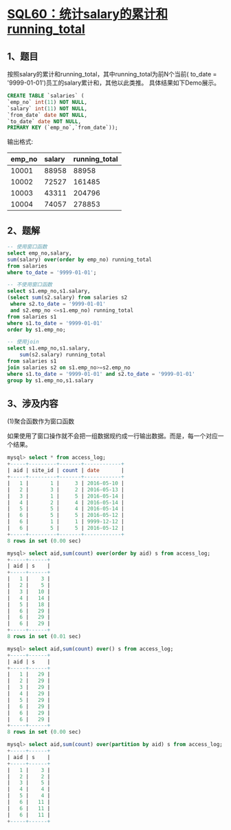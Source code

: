# [SQL60：统计salary的累计和running_total](https://www.nowcoder.com/practice/58824cd644ea47d7b2b670c506a159a6?tpId=82&&tqId=29828&rp=1&ru=/ta/sql&qru=/ta/sql/question-ranking)

## 1、题目

按照salary的累计和running_total，其中running_total为前N个当前( to_date = '9999-01-01')员工的salary累计和，其他以此类推。 具体结果如下Demo展示。

```sql
CREATE TABLE `salaries` ( 
`emp_no` int(11) NOT NULL,
`salary` int(11) NOT NULL,
`from_date` date NOT NULL,
`to_date` date NOT NULL,
PRIMARY KEY (`emp_no`,`from_date`));
```

输出格式:

emp_no | salary | running_total
---|:---|:---
10001  | 88958	| 88958
10002  | 72527	| 161485
10003  | 43311	| 204796
10004  | 74057	| 278853

## 2、题解


```sql
-- 使用窗口函数
select emp_no,salary,
sum(salary) over(order by emp_no) running_total
from salaries
where to_date = '9999-01-01';

-- 不使用窗口函数
select s1.emp_no,s1.salary,
(select sum(s2.salary) from salaries s2 
 where s2.to_date = '9999-01-01' 
 and s2.emp_no <=s1.emp_no) running_total
from salaries s1
where s1.to_date = '9999-01-01'
order by s1.emp_no;

-- 使用join
select s1.emp_no,s1.salary,
    sum(s2.salary) running_total
from salaries s1
join salaries s2 on s1.emp_no>=s2.emp_no
where s1.to_date = '9999-01-01' and s2.to_date = '9999-01-01'
group by s1.emp_no,s1.salary
```

## 3、涉及内容

(1)聚合函数作为窗口函数

如果使用了窗口操作就不会把一组数据规约成一行输出数据。而是，每一个对应一个结果。

```sql
mysql> select * from access_log;
+-----+---------+-------+------------+
| aid | site_id | count | date       |
+-----+---------+-------+------------+
|   1 |       1 |     3 | 2016-05-10 |
|   2 |       3 |     2 | 2016-05-13 |
|   3 |       1 |     5 | 2016-05-14 |
|   4 |       2 |     4 | 2016-05-14 |
|   5 |       5 |     4 | 2016-05-14 |
|   6 |       5 |     5 | 2016-05-12 |
|   6 |       1 |     1 | 9999-12-12 |
|   6 |       5 |     5 | 2016-05-12 |
+-----+---------+-------+------------+
8 rows in set (0.00 sec)

mysql> select aid,sum(count) over(order by aid) s from access_log;
+-----+------+
| aid | s    |
+-----+------+
|   1 |    3 |
|   2 |    5 |
|   3 |   10 |
|   4 |   14 |
|   5 |   18 |
|   6 |   29 |
|   6 |   29 |
|   6 |   29 |
+-----+------+
8 rows in set (0.01 sec)

mysql> select aid,sum(count) over() s from access_log;            
+-----+------+
| aid | s    |
+-----+------+
|   1 |   29 |
|   2 |   29 |
|   3 |   29 |
|   4 |   29 |
|   5 |   29 |
|   6 |   29 |
|   6 |   29 |
|   6 |   29 |
+-----+------+
8 rows in set (0.00 sec)

mysql> select aid,sum(count) over(partition by aid) s from access_log;     
+-----+------+
| aid | s    |
+-----+------+
|   1 |    3 |
|   2 |    2 |
|   3 |    5 |
|   4 |    4 |
|   5 |    4 |
|   6 |   11 |
|   6 |   11 |
|   6 |   11 |
+-----+------+
```